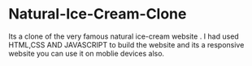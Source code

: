 # Natural-Ice-Cream-Clone
Its a clone of the very famous natural ice-cream website .
I had used HTML,CSS AND JAVASCRIPT to build the website and its a responsive website you can use it on moblie devices also.
